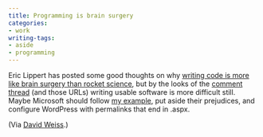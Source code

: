 ```yaml
---
title: Programming is brain surgery
categories:
- work
writing-tags:
- aside
- programming
---
```


Eric Lippert has posted some good thoughts on why [writing code is more like brain surgery than rocket science][1], but by the looks of the [comment thread][2] (and those URLs) writing usable software is more difficult still.  Maybe Microsoft should follow [my example][3], put aside their prejudices, and configure WordPress with permalinks that end in .aspx.

(Via [David Weiss][4].)


   [1]: http://blogs.msdn.com/ericlippert/archive/2006/04/10/571098.aspx
   [2]: http://blogs.msdn.com/ericlippert/archive/2006/04/10/571098.aspx#_ctl0____ctl0____ctl0__ctl0_bcr__ctl0___Comments___Comments__ctl7_NameLink
   [3]: https://hans.gerwitz.com/2006/04/09/wordpress-it-is.html
   [4]: http://davidweiss.blogspot.com/

